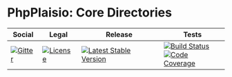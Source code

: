# PhpPlaisio: Core Directories

<table>
<thead>
<tr>
<th>Social</th>
<th>Legal</th>
<th>Release</th>
<th>Tests</th>
</tr>
</thead>
<tbody>
<tr>
<td>
<a href="https://gitter.im/PhpPlaisio/PhpPlaisio"><img src="https://badges.gitter.im/PhpPlaisio/PhpPlaisio.svg" alt="Gitter"/></a>
</td>
<td>
<a href="https://packagist.org/packages/plaisio/dirs-core"><img src="https://poser.pugx.org/plaisio/dirs-core/license" alt="License"/></a>
</td>
<td>
<a href="https://packagist.org/packages/plaisio/dirs-core"><img src="https://poser.pugx.org/plaisio/dirs-core/v/stable" alt="Latest Stable Version"/></a>
</td>
<td>
<a href="https://github.com/PhpPlaisio/dirs-core/actions/workflows/unit.yml"><img src="https://github.com/PhpPlaisio/dirs-core/actions/workflows/unit.yml/badge.svg" alt="Build Status"/></a><br/>
<a href="https://codecov.io/gh/PhpPlaisio/dirs-core"><img src="https://codecov.io/gh/PhpPlaisio/dirs-core/branch/master/graph/badge.svg" alt="Code Coverage"/></a>
</td>
</tr>
</tbody>
</table>
